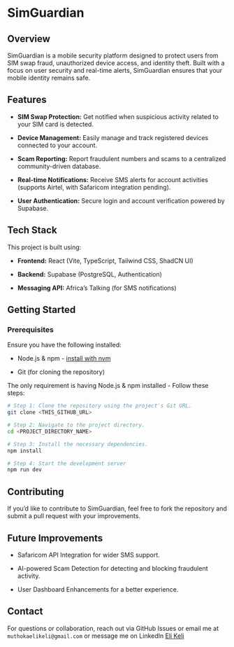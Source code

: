 # SimGuardian

## Overview

SimGuardian is a mobile security platform designed to protect users from SIM swap fraud, unauthorized device access, and identity theft. Built with a focus on user security and real-time alerts, SimGuardian ensures that your mobile identity remains safe.

## Features

- **SIM Swap Protection:** Get notified when suspicious activity related to your SIM card is detected.

- **Device Management:** Easily manage and track registered devices connected to your account.

- **Scam Reporting:** Report fraudulent numbers and scams to a centralized community-driven database.

- **Real-time Notifications:** Receive SMS alerts for account activities (supports Airtel, with Safaricom integration pending).

- **User Authentication:** Secure login and account verification powered by Supabase.


## Tech Stack

This project is built using:

- **Frontend:** React (Vite, TypeScript, Tailwind CSS, ShadCN UI)

- **Backend:** Supabase (PostgreSQL, Authentication)

- **Messaging API:** Africa’s Talking (for SMS notifications)


## Getting Started

### Prerequisites
Ensure you have the following installed:

- Node.js & npm - [install with nvm](https://github.com/nvm-sh/nvm#installing-and-updating)

- Git (for cloning the repository)

The only requirement is having Node.js & npm installed - 
Follow these steps:

```sh
# Step 1: Clone the repository using the project's Git URL.
git clone <THIS_GITHUB_URL>

# Step 2: Navigate to the project directory.
cd <PROJECT_DIRECTORY_NAME>

# Step 3: Install the necessary dependencies.
npm install

# Step 4: Start the development server
npm run dev
```

## Contributing

If you’d like to contribute to SimGuardian, feel free to fork the repository and submit a pull request with your improvements.

## Future Improvements

- Safaricom API Integration for wider SMS support.

- AI-powered Scam Detection for detecting and blocking fraudulent activity.

- User Dashboard Enhancements for a better experience.

## Contact

For questions or collaboration, reach out via GitHub Issues or email me at `muthokaelikeli@gmail.com` or message me on LinkedIn [Eli Keli](https://www.linkedin.com/in/eli-keli/)
